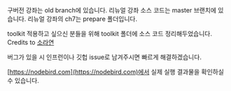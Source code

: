 구버전 강좌는 old branch에 있습니다.
리뉴얼 강좌 소스 코드는 master 브랜치에 있습니다.
리뉴얼 강좌의 ch7는 prepare 폴더입니다.

toolkit 적용하고 싶으신 분들을 위해 toolkit 폴더에 소스 코드 정리해두었습니다.
Credits to [소라연](https://github.com/sorayeon/react-nodebird-toolkit)

버그가 있을 시 인프런이나 깃헙 issue로 남겨주시면 빠르게 해결하겠습니다.

[https://nodebird.com](https://nodebird.com)에서 실제 실행 결과물을 확인하실 수 있습니다.

